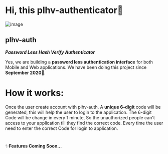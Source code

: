 # Hi, this plhv-authenticator👋
![image](https://user-images.githubusercontent.com/60876387/144710778-cb0b5634-ff75-4723-8994-90fe685d7b06.png)
## plhv-auth
_**Password Less Hash Verify Authenticator**_


Yes, we are building a **password less authentication interface** for both Mobile and Web applications. We have been doing this project since **September 2020**🥳.

# How it works:
Once the user create account with plhv-auth. A **unique 6-digit** code will be generated, this will help the user to login to the application. The 6-digit Code will be change in every 1 minute, So the unauthorized people can't access to your application till they find the correct code. Every time the user need to enter the correct Code for login to application. 




#
✨**Features Coming Soon...**
